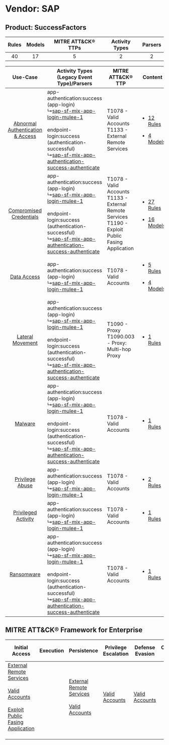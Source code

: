 Vendor: SAP
===========
Product: SuccessFactors
-----------------------
| Rules | Models | MITRE ATT&CK® TTPs | Activity Types | Parsers |
|:-----:|:------:|:------------------:|:--------------:|:-------:|
|  40   |   17   |         5          |       2        |    2    |

|    Use-Case    | Activity Types (Legacy Event Type)/Parsers    | MITRE ATT&CK® TTP    | Content    |
|:----:| ---- | ---- | ---- |
| [Abnormal Authentication & Access](../../../UseCases/uc_abnormal_authentication_&_access.md) |  app-authentication:success (app-login)<br> ↳[sap-sf-mix-app-login-mulee-1](Ps/pC_sapsfmixapploginmulee1.md)<br><br> endpoint-login:success (authentication-successful)<br> ↳[sap-sf-mix-app-authentication-success-authenticate](Ps/pC_sapsfmixappauthenticationsuccessauthenticate.md)<br> | T1078 - Valid Accounts<br>T1133 - External Remote Services<br>    | [<ul><li>12 Rules</li></ul><ul><li>4 Models</li></ul>](RM/r_m_sap_successfactors_Abnormal_Authentication_&_Access.md) |
|          [Compromised Credentials](../../../UseCases/uc_compromised_credentials.md)          |  app-authentication:success (app-login)<br> ↳[sap-sf-mix-app-login-mulee-1](Ps/pC_sapsfmixapploginmulee1.md)<br><br> endpoint-login:success (authentication-successful)<br> ↳[sap-sf-mix-app-authentication-success-authenticate](Ps/pC_sapsfmixappauthenticationsuccessauthenticate.md)<br> | T1078 - Valid Accounts<br>T1133 - External Remote Services<br>T1190 - Exploit Public Fasing Application<br> | [<ul><li>27 Rules</li></ul><ul><li>16 Models</li></ul>](RM/r_m_sap_successfactors_Compromised_Credentials.md)         |
|    [Data Access](../../../UseCases/uc_data_access.md)    |  app-authentication:success (app-login)<br> ↳[sap-sf-mix-app-login-mulee-1](Ps/pC_sapsfmixapploginmulee1.md)<br>    | T1078 - Valid Accounts<br>    | [<ul><li>5 Rules</li></ul><ul><li>4 Models</li></ul>](RM/r_m_sap_successfactors_Data_Access.md)    |
|    [Lateral Movement](../../../UseCases/uc_lateral_movement.md)    |  app-authentication:success (app-login)<br> ↳[sap-sf-mix-app-login-mulee-1](Ps/pC_sapsfmixapploginmulee1.md)<br><br> endpoint-login:success (authentication-successful)<br> ↳[sap-sf-mix-app-authentication-success-authenticate](Ps/pC_sapsfmixappauthenticationsuccessauthenticate.md)<br> | T1090 - Proxy<br>T1090.003 - Proxy: Multi-hop Proxy<br>    | [<ul><li>1 Rules</li></ul>](RM/r_m_sap_successfactors_Lateral_Movement.md)    |
|    [Malware](../../../UseCases/uc_malware.md)    |  app-authentication:success (app-login)<br> ↳[sap-sf-mix-app-login-mulee-1](Ps/pC_sapsfmixapploginmulee1.md)<br><br> endpoint-login:success (authentication-successful)<br> ↳[sap-sf-mix-app-authentication-success-authenticate](Ps/pC_sapsfmixappauthenticationsuccessauthenticate.md)<br> | T1078 - Valid Accounts<br>    | [<ul><li>1 Rules</li></ul>](RM/r_m_sap_successfactors_Malware.md)    |
|    [Privilege Abuse](../../../UseCases/uc_privilege_abuse.md)    |  app-authentication:success (app-login)<br> ↳[sap-sf-mix-app-login-mulee-1](Ps/pC_sapsfmixapploginmulee1.md)<br>    | T1078 - Valid Accounts<br>    | [<ul><li>2 Rules</li></ul>](RM/r_m_sap_successfactors_Privilege_Abuse.md)    |
|    [Privileged Activity](../../../UseCases/uc_privileged_activity.md)    |  app-authentication:success (app-login)<br> ↳[sap-sf-mix-app-login-mulee-1](Ps/pC_sapsfmixapploginmulee1.md)<br>    | T1078 - Valid Accounts<br>    | [<ul><li>1 Rules</li></ul>](RM/r_m_sap_successfactors_Privileged_Activity.md)    |
|    [Ransomware](../../../UseCases/uc_ransomware.md)    |  app-authentication:success (app-login)<br> ↳[sap-sf-mix-app-login-mulee-1](Ps/pC_sapsfmixapploginmulee1.md)<br><br> endpoint-login:success (authentication-successful)<br> ↳[sap-sf-mix-app-authentication-success-authenticate](Ps/pC_sapsfmixappauthenticationsuccessauthenticate.md)<br> | T1078 - Valid Accounts<br>    | [<ul><li>1 Rules</li></ul>](RM/r_m_sap_successfactors_Ransomware.md)    |

MITRE ATT&CK® Framework for Enterprise
--------------------------------------
| Initial Access                                                                                                                                                                                                                         | Execution | Persistence                                                                                                                                      | Privilege Escalation                                                | Defense Evasion                                                     | Credential Access | Discovery | Lateral Movement | Collection | Command and Control                                                                                                                       | Exfiltration | Impact |
| -------------------------------------------------------------------------------------------------------------------------------------------------------------------------------------------------------------------------------------- | --------- | ------------------------------------------------------------------------------------------------------------------------------------------------ | ------------------------------------------------------------------- | ------------------------------------------------------------------- | ----------------- | --------- | ---------------- | ---------- | ----------------------------------------------------------------------------------------------------------------------------------------- | ------------ | ------ |
| [External Remote Services](https://attack.mitre.org/techniques/T1133)<br><br>[Valid Accounts](https://attack.mitre.org/techniques/T1078)<br><br>[Exploit Public Fasing Application](https://attack.mitre.org/techniques/T1190)<br><br> |           | [External Remote Services](https://attack.mitre.org/techniques/T1133)<br><br>[Valid Accounts](https://attack.mitre.org/techniques/T1078)<br><br> | [Valid Accounts](https://attack.mitre.org/techniques/T1078)<br><br> | [Valid Accounts](https://attack.mitre.org/techniques/T1078)<br><br> |                   |           |                  |            | [Proxy: Multi-hop Proxy](https://attack.mitre.org/techniques/T1090/003)<br><br>[Proxy](https://attack.mitre.org/techniques/T1090)<br><br> |              |        |